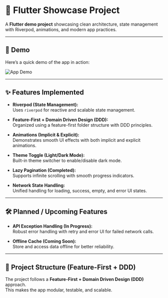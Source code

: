 # 🚀 Flutter Showcase Project  

A **Flutter demo project** showcasing clean architecture, state management with Riverpod, animations, and modern app practices.  

---

## 📸 Demo  

Here’s a quick demo of the app in action:  

![App Demo](assets/app_demo_gif/dragon_ball_demo.gif)  

---

## ✨ Features Implemented  

- **Riverpod (State Management):**  
  Uses `riverpod` for reactive and scalable state management.  

- **Feature-First + Domain Driven Design (DDD):**  
  Organized using a feature-first folder structure with DDD principles.  

- **Animations (Implicit & Explicit):**  
  Demonstrates smooth UI effects with both implicit and explicit animations.  

- **Theme Toggle (Light/Dark Mode):**  
  Built-in theme switcher to enable/disable dark mode.  

- **Lazy Pagination (Completed):**  
  Supports infinite scrolling with smooth progress indicators.  

- **Network State Handling:**  
  Unified handling for loading, success, empty, and error UI states.  

---

## 🛠️ Planned / Upcoming Features  

- **API Exception Handling (In Progress):**  
  Robust error handling with retry and error UI for failed network calls.  

- **Offline Cache (Coming Soon):**  
  Store and access data offline for better reliability.  

---

## 📂 Project Structure (Feature-First + DDD)  

The project follows a **Feature-First + Domain Driven Design (DDD)** approach.  
This makes the app modular, testable, and scalable.  

